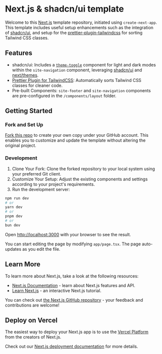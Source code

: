 # Next.js & shadcn/ui template

Welcome to this [Next.js](https://nextjs.org/) template repository, initiated using `create-next-app`. This template includes useful setup enhancements such as the integration of [shadcn/ui](https://ui.shadcn.com/), and setup for the [prettier-plugin-tailwindcss](https://tailwindcss.com/blog/automatic-class-sorting-with-prettier) for sorting Tailwind CSS classes.

## Features

- shadcn/ui: Includes a [`theme-toggle`]('https://github.com/seangray-dev/nextjs-shadcn-template/blob/main/src/components/ui/theme-toggle.tsx') component for light and dark modes within the `site-navigation` component, leveraging [shadcn/ui](https://ui.shadcn.com/) and [next/themes](https://www.npmjs.com/package/next-themes).
- [Prettier Plugin for TailwindCSS](https://tailwindcss.com/blog/automatic-class-sorting-with-prettier): Automatically sorts Tailwind CSS classes for cleaner code.
- Pre-built Components: `site-footer` and `site-navigation` components are pre-configured in the `/components/layout` folder.

## Getting Started

### Fork and Set Up

[Fork this repo](https://github.com/seangray-dev/nextjs-shadcn-template/fork) to create your own copy under your GitHub account. This enables you to customize and update the template without altering the original project.

### Development

1. Clone Your Fork: Clone the forked repository to your local system using your preferred Git client.
2. Customize Your Setup: Adjust the existing components and settings according to your project's requirements.
3. Run the development server:

```bash
npm run dev
# or
yarn dev
# or
pnpm dev
# or
bun dev
```

Open [http://localhost:3000](http://localhost:3000) with your browser to see the result.

You can start editing the page by modifying `app/page.tsx`. The page auto-updates as you edit the file.

## Learn More

To learn more about Next.js, take a look at the following resources:

- [Next.js Documentation](https://nextjs.org/docs) - learn about Next.js features and API.
- [Learn Next.js](https://nextjs.org/learn) - an interactive Next.js tutorial.

You can check out [the Next.js GitHub repository](https://github.com/vercel/next.js/) - your feedback and contributions are welcome!

## Deploy on Vercel

The easiest way to deploy your Next.js app is to use the [Vercel Platform](https://vercel.com/new?utm_medium=default-template&filter=next.js&utm_source=create-next-app&utm_campaign=create-next-app-readme) from the creators of Next.js.

Check out our [Next.js deployment documentation](https://nextjs.org/docs/deployment) for more details.
